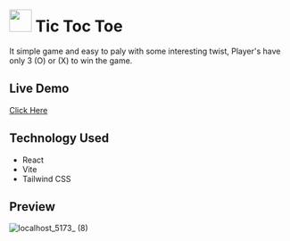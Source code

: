 # <img src="https://img.icons8.com/?size=160&id=G5TfsbTwNMWR&format=png" height=40> Tic Toc Toe

It simple game  and easy to paly with some interesting twist, Player's have only 3 (O) or (X) to win the game.

## Live Demo
[Click Here](https://tic-tac-toe-aryan-561s-projects.vercel.app/)

## Technology Used
- React
- Vite
- Tailwind CSS

## Preview
![localhost_5173_ (8)](https://github.com/user-attachments/assets/ee8ccaf4-916e-4f85-b111-8c4cdb7cdec7)
